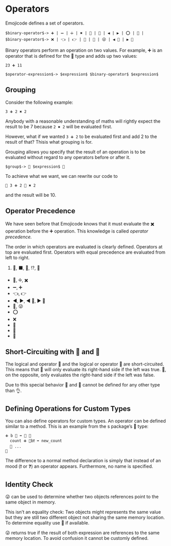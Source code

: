 # Operators

Emojicode defines a set of operators.

```syntax
$binary-operator$-> ➕ | ➖ | ➗ | ✖️ | 👐 | 🤝 | ◀️ | ▶️ | ⭕️ | 💢 |
$binary-operator$-> ❌ | 👈 | 👉 | 🚮 | 🙌 | 😜 | ◀️ 🙌 | ▶️ 🙌
```

Binary operators perform an operation on two values. For example, ➕ is an
operator that is defined for the 🔢 type and adds up two values:

```
23 ➕ 11
```

```syntax
$operator-expression$-> $expression$ $binary-operator$ $expression$
```

## Grouping

Consider the following example:

```
3 ➕ 2 ✖️ 2
```

Anybody with a reasonable understanding of maths will rightly expect the
result to be 7 because `2 ✖️ 2` will be evaluated first.

However, what if we wanted `3 ➕ 2` to be evaluated first and add 2 to the
result of that? Thisis what grouping is for.

Grouping allows you specify that the result of an operation is to be evaluated
without regard to any operators before or after it.

```syntax
$group$-> 🤜 $expression$ 🤛
```

To achieve what we want, we can rewrite our code to

```
🤜 3 ➕ 2 🤛 ✖️ 2
```

and the result will be 10.

## Operator Precedence

We have seen before that Emojicode knows that it must evaluate the ✖️  operation
before the ➕ operation. This knowledge is called *operator precedence.*

The order in which operators are evaluated is clearly defined.
Operators at top are evaluated first. Operators with equal precedence are
evaluated from left to right.

1. 🔲, ⬛, 🔺, ⁉️, 🍺
- 🚮, ➗, ✖️
- ➖, ➕
- 👈, 👉
- ◀️, ▶️, ◀️ 🙌, ▶️ 🙌
- 🙌, 😜
- ⭕️
- ❌
- 💢
- 🤝
- 👐

## Short-Circuiting with 🤝 and 👐

The logical and operator 🤝 and the logical or operator 👐 are short-circuited.
This means that 🤝 will only evaluate its right-hand side if the left was true.
👐, on the opposite, only evaluates the right-hand side if the left was false.

Due to this special behavior 🤝 and 👐 cannot be defined for any other type
than 👌.

## Defining Operations for Custom Types

You can also define operators for custom types. An operator can be defined
similar to a method. This is an example from the s package’s 📇 type:

```
➕ b 📇 ➡️ 📇 🍇
  count ➕ 📏b❗️ ➡️ new_count
  💭 ...
🍉
```

The difference to a normal method declaration is simply that instead of an mood
(❗️ or ❓) an operator appears. Furthermore, no name is specified.

## Identity Check

😜 can be used to determine whether two objects references point to the same
object in memory.

This isn’t an equality check: Two objects might represents the same value but
they are still two different object not sharing the same memory location. To
determine equality use 🤝 if available.

😜 returns true if the result of both expression are references to the same
memory location. To avoid confusion it cannot be customly defined.
